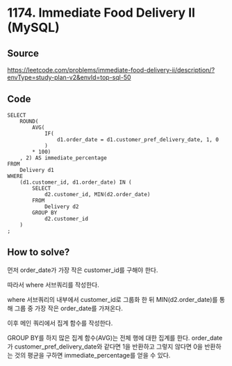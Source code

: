 # 1174. Immediate Food Delivery II (MySQL)

## Source

https://leetcode.com/problems/immediate-food-delivery-ii/description/?envType=study-plan-v2&envId=top-sql-50

## Code

```mysql
SELECT
    ROUND(
        AVG(
            IF(
                d1.order_date = d1.customer_pref_delivery_date, 1, 0
            )
        * 100)
    , 2) AS immediate_percentage
FROM
    Delivery d1
WHERE
    (d1.customer_id, d1.order_date) IN (
        SELECT
            d2.customer_id, MIN(d2.order_date)
        FROM
            Delivery d2
        GROUP BY
            d2.customer_id
    )
;
```

## How to solve?

먼저 order_date가 가장 작은 customer_id를 구해야 한다.

따라서 where 서브쿼리를 작성한다.

where 서브쿼리의 내부에서 customer_id로 그룹화 한 뒤 MIN(d2.order_date)를 통해 그룹 중 가장 작은 order_date를 가져온다.

이후 메인 쿼리에서 집계 함수를 작성한다.

GROUP BY를 하지 많은 집계 함수(AVG)는 전체 행에 대한 집계를 한다. order_date가 customer_pref_delivery_date와 같다면 1을 반환하고 그렇지 않다면 0을 반환하는 것의 평균을 구하면 immediate_percentage를 얻을 수 있다.
